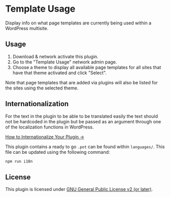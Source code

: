 # Template Usage

Display info on what page templates are currently being used within a WordPress multisite.

## Usage

1. Download & network activate this plugin.
2. Go to the "Template Usage" network admin page.
3. Choose a theme to display all available page templates for all sites that have that theme activated and click "Select".

Note that page templates that are added via plugins will also be listed for the sites using the selected theme.

## Internationalization

For the text in the plugin to be able to be translated easily the text should not be hardcoded in the plugin but be passed as an argument through one of the localization functions in WordPress.

[How to Internationalize Your Plugin →](https://developer.wordpress.org/plugins/internationalization/how-to-internationalize-your-plugin/)

This plugin contains a ready to go `.pot` can be found within `languages/`. This file can be updated using the following command:

```sh
npm run i18n
```

## License

This plugin is licensed under [GNU General Public License v2 (or later)](./LICENSE).
